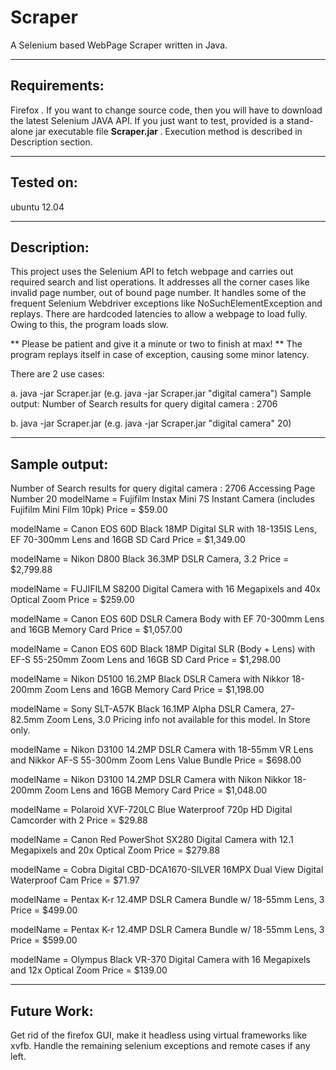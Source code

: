 Scraper
=======

A Selenium based WebPage Scraper written in Java. 

---------------
Requirements:
---------------
Firefox . If you want to change source code, then you will have to download the latest Selenium JAVA API. 
If you just want to test, provided is a stand-alone jar executable file  <strong>Scraper.jar </strong>. Execution method is described in Description section.

---------------
Tested on: 
---------------
ubuntu 12.04

---------------
Description:
---------------
This project uses the Selenium API to fetch webpage and carries out required search and list operations. It addresses all the corner cases like invalid page number, out of bound page number. It handles some of the frequent Selenium Webdriver exceptions like NoSuchElementException and replays. 
There are hardcoded latencies to allow a  webpage to load fully. Owing to this, the program loads slow. 

** Please be patient and give it a minute or two to finish at max!  ** The program replays itself in case of exception, causing some minor latency.

There are 2 use cases:

a. java -jar Scraper.jar <keyword> (e.g. java -jar Scraper.jar "digital camera")
Sample output: Number of Search results for query digital camera  : 2706

b. java -jar Scraper.jar <keyword> <page number> (e.g. java -jar Scraper.jar "digital camera" 20)

---------------
Sample output: 
---------------

Number of Search results for query digital camera  : 2706
Accessing Page Number 20
modelName = Fujifilm Instax Mini 7S Instant Camera (includes Fujifilm Mini Film 10pk)
Price = $59.00

modelName = Canon EOS 60D Black 18MP Digital SLR with 18-135IS Lens, EF 70-300mm Lens and 16GB SD Card
Price = $1,349.00

modelName = Nikon D800 Black 36.3MP DSLR Camera, 3.2
Price = $2,799.88

modelName = FUJIFILM S8200 Digital Camera with 16 Megapixels and 40x Optical Zoom
Price = $259.00

modelName = Canon EOS 60D DSLR Camera Body with EF 70-300mm Lens and 16GB Memory Card
Price = $1,057.00

modelName = Canon EOS 60D Black 18MP Digital SLR (Body + Lens) with EF-S 55-250mm Zoom Lens and 16GB SD Card
Price = $1,298.00

modelName = Nikon D5100 16.2MP Black DSLR Camera with Nikkor 18-200mm Zoom Lens and 16GB Memory Card
Price = $1,198.00

modelName = Sony SLT-A57K Black 16.1MP Alpha DSLR Camera, 27-82.5mm Zoom Lens, 3.0
Pricing info not available for this model. In Store only. 

modelName = Nikon D3100 14.2MP DSLR Camera with 18-55mm VR Lens and Nikkor AF-S 55-300mm Zoom Lens Value Bundle
Price = $698.00

modelName = Nikon D3100 14.2MP DSLR Camera with Nikon Nikkor 18-200mm Zoom Lens and 16GB Memory Card
Price = $1,048.00

modelName = Polaroid XVF-720LC Blue Waterproof 720p HD Digital Camcorder with 2
Price = $29.88

modelName = Canon Red PowerShot SX280 Digital Camera with 12.1 Megapixels and 20x Optical Zoom
Price = $279.88

modelName = Cobra Digital CBD-DCA1670-SILVER 16MPX Dual View Digital Waterproof Cam
Price = $71.97

modelName = Pentax K-r 12.4MP DSLR Camera Bundle w/ 18-55mm Lens, 3
Price = $499.00

modelName = Pentax K-r 12.4MP DSLR Camera Bundle w/ 18-55mm Lens, 3
Price = $599.00

modelName = Olympus Black VR-370 Digital Camera with 16 Megapixels and 12x Optical Zoom
Price = $139.00

---------------
Future Work:
---------------
Get rid of the firefox GUI, make it headless using virtual frameworks like xvfb. Handle the remaining selenium exceptions and remote cases if any left.

